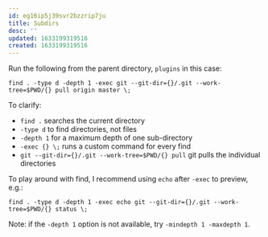 ```yaml
---
id: eg16ip5j39svr2bzzrip7ju
title: Subdirs
desc: ''
updated: 1633199319516
created: 1633199319516
---
```


Run the following from the parent directory, `plugins` in this case:

`find . -type d -depth 1 -exec git --git-dir={}/.git --work-tree=$PWD/{} pull origin master \;` 

To clarify:

* `find .` searches the current directory
* `-type d` to find directories, not files
* `-depth 1` for a maximum depth of one sub-directory
* `-exec {} \;` runs a custom command for every find
* `git --git-dir={}/.git --work-tree=$PWD/{} pull` git pulls the individual directories

To play around with find, I recommend using `echo` after `-exec` to preview, e.g.:

`find . -type d -depth 1 -exec echo git --git-dir={}/.git --work-tree=$PWD/{} status \;` 

Note: if the `-depth 1` option is not available, try `-mindepth 1 -maxdepth 1`.
